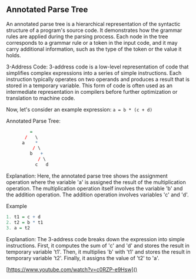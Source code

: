 ## Annotated Parse Tree
An annotated parse tree is a hierarchical representation of the syntactic structure of a program's source code. It demonstrates how the grammar rules are applied during the parsing process. Each node in the tree corresponds to a grammar rule or a token in the input code, and it may carry additional information, such as the type of the token or the value it holds.

3-Address Code: 3-address code is a low-level representation of code that simplifies complex expressions into a series of simple instructions. Each instruction typically operates on two operands and produces a result that is stored in a temporary variable. This form of code is often used as an intermediate representation in compilers before further optimization or translation to machine code.

Now, let's consider an example expression: `a = b * (c + d)`

Annotated Parse Tree:
```r
         =
       /   \
      a    *
          / \
         b   +
            / \
           c   d
```
Explanation: Here, the annotated parse tree shows the assignment operation where the variable 'a' is assigned the result of the multiplication operation. The multiplication operation itself involves the variable 'b' and the addition operation. The addition operation involves variables 'c' and 'd'.

Example
```r
1. t1 = c + d
2. t2 = b * t1
3. a = t2
```
Explanation: The 3-address code breaks down the expression into simple instructions. First, it computes the sum of 'c' and 'd' and stores the result in temporary variable 't1'. Then, it multiplies 'b' with 't1' and stores the result in temporary variable 't2'. Finally, it assigns the value of 't2' to 'a'.

[https://www.youtube.com/watch?v=c0RZP-e9Hsw]()